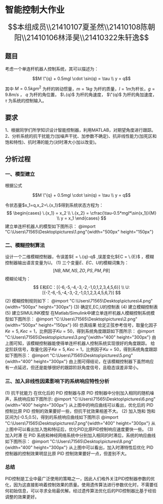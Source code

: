 # 智能控制大作业

<font size=5>$$本组成员\\21410107夏圣然\\21410108陈朝阳\\21410106林泽昊\\21410322朱轩逸$$</font>

## 题目

考虑一个单连杆机器人控制系统，其可以描述为：

```math
M \"{q} + 0.5mgl \cdot \sin(q) = \tau \\
y = q
```

其中 $M = 0.5kgm^2$ 为杆的转动惯量，$m = 1kg$ 为杆的质量，$l = 1m$为杆长，$g = 9.8m/s$ ， $q$ 为杆的角位置， $\.{q}$ 为杆的角速度， $\"{q}$ 为杆的角加速度，$\tau$ 为系统的控制输入。

## 要求

1、根据同学们所学知识设计智能控制器，利用MATLAB，对期望角度进行跟踪。
2、分析系统的抗干扰能力(加噪声干扰、加参数不确定)、抗非线性能力(加死区和饱和特性)、抗时滞的能力(对时滞大小加以改变)。

## 分析过程

### 一、模型建立

根据公式

```math
M \"{q} + 0.5mgl \cdot \sin(q) = \tau \\
y = q
```

令状态量$x_1=q,x_2=\.{x_1}$得到系统状态方程为：
$$
\begin{cases}
    \.{x_1} = x_2 \\
    \.{x_2} = \cfrac{\tau-0.5*mgl*\sin(x_1)}{M} \\
    y = x_1
\end{cases}
$$
建立单连杆机器人的模型如下图所示：
@import "C:\Users\71565\Desktop\pictures\1.png"{width="500px" height="150px"}

### 二、模糊控制算法

设计一个二维模糊控制器，令误差$E = \.{q}-q$ ,误差变化$EC = \.{E}$ ，模糊控制器输出语言变量为U。
(1) 三个变量$E、EC、U$的模糊词集为：
$$
[NB,NM,NS,ZO,PS,PM,PB]
$$
模糊论域为：
$$
E和EC：[{-6,-5,-4,-3,-2,-1,0,1,2,3,4,5,6}] \\
U:[{-7,-6,-5,-4,-3,-2,-1,0,1,2,3,4,5,6,7}]
$$
(2) 模糊控制规则如下：
@import "C:\Users\71565\Desktop\pictures\4.png"{width="500px" height="300px"}
(3) 确定E,EC,U的控制表
(4) 建立模糊控制表
(5) 建立SIMULINK模型
在Matlab/Simulink中建立单连杆机器人模糊控制系统模型如下图所示：
@import "C:\Users\71565\Desktop\pictures\2.png"{width="500px" height="150px"}
(6) 仿真结果
给定正弦参考信号，取量化因子$Ke = 5, Kec = 1$，比例因子$Ku = 50$，得到系统角度跟踪如下图所示：
@import "C:\Users\71565\Desktop\pictures\3.png"{width="400" height="300px"}
由上图可知，该模糊控制器能使得单连杆机器人控制系统实现很好的角度跟踪。
给定阶跃信号，取量化因子$Ke = 5, Kec = 1$，比例因子$Ku = 50$，得到系统角度跟踪如下图所示：
@import "C:\Users\71565\Desktop\pictures\5.png"{width="400" height="300px"}
由上图可得结论，在该模糊控制器下虽然响应有一点延迟，但还是能够很好的跟踪阶跃角度信号，且稳态误差非常小。

### 三、加入非线性因素影响下的系统响应特性分析

(1) 抗干扰能力
在优化后的 PID 控制器与原 PID 控制器中分别加入相同的随机噪声，系统响应如下图所示:
@import "C:\Users\71565\Desktop\pictures\6.png"{width="400" height="300px"}
从上图中的响应曲线可以看出，优化后的 PID 控制比原 PID 控制的效果要好一些，但抗干扰效果相差不大。
(2) 加入饱和
饱和区间为[-0.5,0.5]，得到的系统响应曲线如下图所示
@import "C:\Users\71565\Desktop\pictures\7.png"{width="400" height="300px"}
从上图中可以看出加入饱和特征后，优化PID比原PID控制响应速度要快一些。
(3) 加入时滞
在 PID 系统和神经网络系统中分别加入相同的时滞后，系统的响应曲线如下图所示：
@import "C:\Users\71565\Desktop\pictures\8.png"{width="400" height="300px"}
从上图中可以看出，加入时滞特性后优化 PID 控制器的控制效果明显比原
PID 控制效果要好一点，但差别不大。

### 总结

PID控制是工业中最广泛使用的策略之一，因此人们格外关注PID控制器参数的优化，因为这直接影响着控制效果的质量。使用遗传算法进行参数优化时，不需要任何初始信息，可以寻求全局最优解。经过遗传算法优化后的PID控制器比基于经验调整的效果更好。
